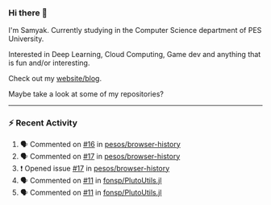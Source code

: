 ### Hi there 👋

I'm Samyak. Currently studying in the Computer Science department of PES University.

Interested in Deep Learning, Cloud Computing, Game dev and anything that is fun and/or interesting.

Check out my [website/blog](https://samyak2.github.io/).

Maybe take a look at some of my repositories?

---

### :zap: Recent Activity

<!--START_SECTION:activity-->
1. 🗣 Commented on [#16](https://github.com//pesos/browser-history/issues/16) in [pesos/browser-history](https://github.com//pesos/browser-history)
2. 🗣 Commented on [#17](https://github.com//pesos/browser-history/issues/17) in [pesos/browser-history](https://github.com//pesos/browser-history)
3. ❗️ Opened issue [#17](https://github.com//pesos/browser-history/issues/17) in [pesos/browser-history](https://github.com//pesos/browser-history)
4. 🗣 Commented on [#11](https://github.com//fonsp/PlutoUtils.jl/issues/11) in [fonsp/PlutoUtils.jl](https://github.com//fonsp/PlutoUtils.jl)
5. 🗣 Commented on [#11](https://github.com//fonsp/PlutoUtils.jl/issues/11) in [fonsp/PlutoUtils.jl](https://github.com//fonsp/PlutoUtils.jl)
<!--END_SECTION:activity-->
